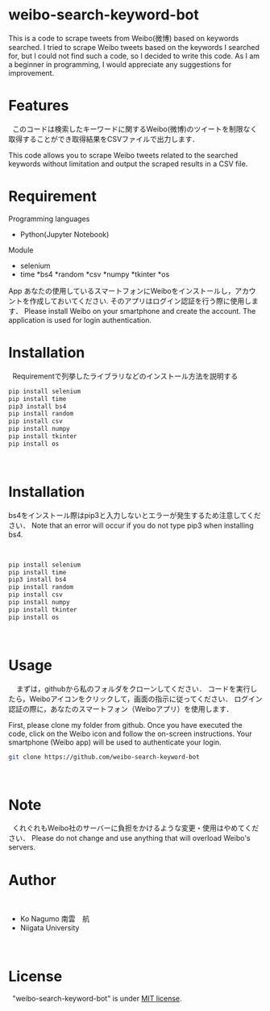 # weibo-search-keyword-bot
This is a code to scrape tweets from Weibo(微博) based on keywords searched.
I tried to scrape Weibo tweets based on the keywords I searched for, but I could not find such a code, so I decided to write this code.
As I am a beginner in programming, I would appreciate any suggestions for improvement.

# Features
 
このコードは検索したキーワードに関するWeibo(微博)のツイートを制限なく取得することができ取得結果をCSVファイルで出力します．

This code allows you to scrape Weibo tweets related to the searched keywords without limitation and output the scraped results in a CSV file.


# Requirement

Programming languages 
* Python(Jupyter Notebook)

Module
* selenium
* time
*bs4
*random
*csv
*numpy
*tkinter
*os

App
あなたの使用しているスマートフォンにWeiboをインストールし，アカウントを作成しておいてください.
そのアプリはログイン認証を行う際に使用します．
Please install Weibo on your smartphone and create the account.
The application is used for login authentication.

# Installation
 
Requirementで列挙したライブラリなどのインストール方法を説明する
 
```bash
pip install selenium
pip install time
pip3 install bs4
pip install random
pip install csv
pip install numpy
pip install tkinter
pip install os
```
 
# Installation
bs4をインストール際はpip3と入力しないとエラーが発生するため注意してください．
Note that an error will occur if you do not type pip3 when installing bs4.

 
```bash
pip install selenium
pip install time
pip3 install bs4
pip install random
pip install csv
pip install numpy
pip install tkinter
pip install os
```
 
# Usage
 
 
まずは，githubから私のフォルダをクローンしてください．
コードを実行したら，Weiboアイコンをクリックして，画面の指示に従ってください．
ログイン認証の際に，あなたのスマートフォン（Weiboアプリ）を使用します．

First, please clone my folder from github.
Once you have executed the code, click on the Weibo icon and follow the on-screen instructions.
Your smartphone (Weibo app) will be used to authenticate your login.

```bash
git clone https://github.com/weibo-search-keyword-bot
```
 
# Note
 
くれぐれもWeibo社のサーバーに負担をかけるような変更・使用はやめてください．
Please do not change and use anything that will overload Weibo's servers.
 
# Author
 
* Ko Nagumo 南雲　航
* Niigata University

 
# License
 
"weibo-search-keyword-bot" is under [MIT license](https://en.wikipedia.org/wiki/MIT_License).
 

